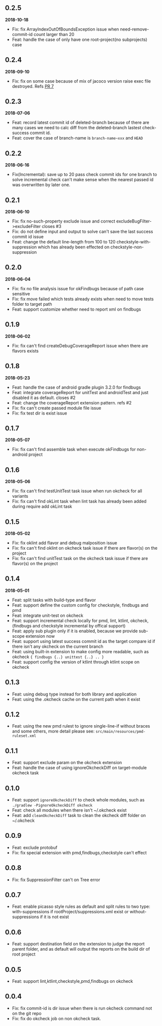 ## 0.2.5

__2018-10-18__

- Fix: fix ArrayIndexOutOfBoundsException issue when need-remove-commit-id count larger than 20
- Feat: handle the case of only have one root-project(no subprojects) case

## 0.2.4

__2018-09-10__

- Fix: fix on some case because of mix of jacoco version raise exec file destroyed. Refs [PR 7](https://github.com/lingochamp/okcheck/pull/7)

## 0.2.3

__2018-07-06__

- Feat: record latest commit id of deleted-branch because of there are many cases we need to calc diff from the deleted-branch lastest check-success commit id.
- Feat: cover the case of branch-name is `branch-name~xxx` and `HEAD`

## 0.2.2

__2018-06-16__

- Fix(Incremental): save up to 20 pass check commit ids for one branch to solve incremental check can't make sense when the nearest passed id was overwritten by later one.

## 0.2.1

__2018-06-10__

- Fix: fix no-such-property exclude issue and correct excludeBugFilter->excludeFilter closes #3
- Fix: do not define input and output to solve can't save the last success commit id issue
- Feat: change the default line-length from 100 to 120 checkstyle-with-suppression which has already been effected on checkstyle-non-suppression

## 0.2.0

__2018-06-04__

- Fix: fix no file analysis issue for okFindbugs because of path case sensitive
- Fix: fix move failed which tests already exists when need to move tests folder to target path
- Feat: support customize whether need to report xml on findbugs

## 0.1.9

__2018-06-02__

- Fix: fix can't find createDebugCoverageReport issue when there are flavors exists

## 0.1.8

__2018-05-23__

- Feat: handle the case of android gradle plugin 3.2.0 for findbugs
- Feat: integrate coverageReport for unitTest and androidTest and just disabled it as default. closes #2
- Feat: change the coverageReport extension pattern. refs #2
- Fix: fix can't create passed module file issue
- Fix: fix test dir is exist issue

## 0.1.7

__2018-05-07__

- Fix: fix can't find assemble task when execute okFindbugs for non-android project

## 0.1.6

__2018-05-06__

- Fix: fix can't find testUnitTest task issue when run okcheck for all variants
- Fix: fix can't find okLint task when lint task has already been added during require add okLint task

## 0.1.5

__2018-05-02__

- Fix: fix oklint add flavor and debug malposition issue
- Fix: fix can't find oklint on okcheck task issue if there are flavor(s) on the project
- Fix: fix can't find unitTest task on the okcheck task issue if there are flavor(s) on the project

## 0.1.4

__2018-05-01__

- Feat: split tasks with build-type and flavor
- Feat: support define the custom config for checkstyle, findbugs and pmd
- Feat: integrate unit-test on okcheck
- Feat: support incremental check locally for pmd, lint, ktlint, okcheck, (findbugs and checkstyle incremental by offical support)
- Feat: apply sub plugin only if it is enabled, because we provide sub-scope extension now
- Feat: support using latest success commit id as the target compare id if there isn't any okcheck on the current branch
- Feat: using built-in extension to make config more readable, such as okcheck `{ findbugs {..} unittest {..} .. }`
- Feat: support config the version of ktlint through ktlint scope on okcheck

## 0.1.3

- Feat: using debug type instead for both library and application
- Feat: using the .okcheck cache on the current path when it exist

## 0.1.2

- Feat: using the new pmd rulest to ignore single-line-if without braces and some others, more detail please see: `src/main/resources/pmd-ruleset.xml`

## 0.1.1

- Feat: support exclude param on the okcheck extension
- Feat: handle the case of using ignoreOkcheckDiff on target-module okcheck task

## 0.1.0

- Feat: support `ignoreOkcheckDiff` to check whole modules, such as `./gradlew -PignoreOkcheckDiff okcheck`
- Feat: check all modules when there isn't ~/.okcheck exist
- Feat: add `cleanOkcheckDiff` task to clean the okcheck diff folder on ~/.okcheck

## 0.0.9

- Feat: exclude protobuf
- Fix: fix special extension with pmd,findbugs,checkstyle can't effect

## 0.0.8

- Fix: fix SuppressionFilter can't on Tree error

## 0.0.7

- Feat: enable picasso style rules as default and split rules to two type: with-suppressions if rootProject/suppressions.xml exist or without-suppressions if it is not exist

## 0.0.6

- Feat: support destination field on the extension to judge the report parent folder, and as default will output the reports on the build dir of root project

## 0.0.5

- Feat: support lint,ktlint,checkstyle,pmd,findbugs on okcheck

## 0.0.4

- Fix: fix commit-id is dir issue when there is run okcheck command not on the git repo
- Fix: fix do okcheck job on non okcheck task.
